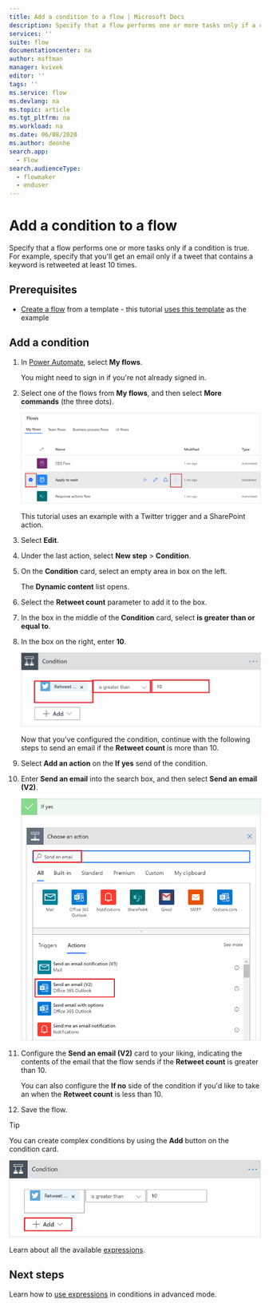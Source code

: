 ```yaml
---
title: Add a condition to a flow | Microsoft Docs
description: Specify that a flow performs one or more tasks only if a condition is true.
services: ''
suite: flow
documentationcenter: na
author: msftman
manager: kvivek
editor: ''
tags: ''
ms.service: flow
ms.devlang: na
ms.topic: article
ms.tgt_pltfrm: na
ms.workload: na
ms.date: 06/08/2020
ms.author: deonhe
search.app: 
  - Flow
search.audienceType: 
  - flowmaker
  - enduser
---
```

# Add a condition to a flow


Specify that a flow performs one or more tasks only if a condition is true. For example, specify that you'll get an email only if a tweet that contains a keyword is retweeted at least 10 times.

## Prerequisites

* [Create a flow](get-started-logic-template.md) from a template - this tutorial [uses this template](https://flow.microsoft.com/galleries/public/templates/e78571e5c70e4806a18eeacba5a897c8/) as the example

## Add a condition

1. In [Power Automate](https://flow.microsoft.com), select **My flows**.

    You might need to sign in if you're not already signed in.

1. Select one of the flows from **My flows**, and then select **More commands** (the three dots).

   ![Select edit](./media/add-condition/select-edit.png)

    This tutorial uses an example with a Twitter trigger and a SharePoint action.

1. Select **Edit**.

1. Under the last action, select **New step** > **Condition**.

1. On the **Condition** card, select an empty area in box on the left.

    The **Dynamic content** list opens.

1. Select the **Retweet count** parameter to add it to the box.

1. In the box in the middle of the **Condition** card, select **is greater than or equal to**.

1. In the box on the right, enter **10**.

    ![The OBJECT NAME box with a parameter in it](./media/add-condition/specify-condition.png)

    Now that you've configured the condition, continue with the following steps to send an email if the **Retweet count** is more than 10.

1. Select **Add an action** on the **If yes** send of the condition. 
1. Enter **Send an email** into the search box, and then select **Send an email (V2)**.

   ![Search to send an email](./media/add-condition/if-yes-condition.png)

1. Configure the **Send an email (V2)** card to your liking, indicating the contents of the email that the flow sends if the **Retweet count** is greater than 10.

   You can also configure the **If no** side of the condition if you'd like to take an when the **Retweet count** is less than 10.

1. Save the flow.

>[!TIP]
>You can create complex conditions by using the **Add** button on the condition card.

![Add complex conditions](./media/add-condition/add-complex-condition.png)

Learn about all the available [expressions](https://msdn.microsoft.com/library/azure/mt643789.aspx).

## Next steps

Learn how to [use expressions](use-expressions-in-conditions.md) in conditions in advanced mode.
